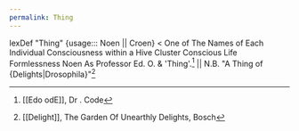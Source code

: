 ```yaml
---
permalink: Thing
---
```

lexDef "Thing" {usage::: Noen || Croen} < One of The Names of Each Individual Consciousness within a Hive Cluster Conscious Life Formlessness Noen As Professor Ed. O. & 'Thing'.[^ThingNoen] || N.B. "A Thing of {Delights|Drosophila}"[^ThingCroen]


[^ThingNoen]: [[Edo odE]], Dr . Code
[^ThingCroen]: [[Delight]], The Garden Of Unearthly Delights[^d], Bosch
[^d]: [[Drosophila]], Prof. Ed. O., Post-[[Dissolution]]
